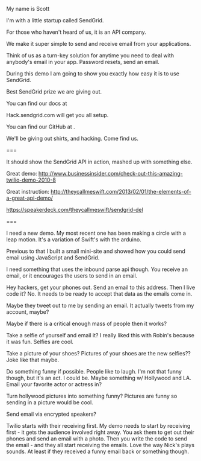My name is Scott

I'm with a little startup called SendGrid.

For those who haven't heard of us, it is an API company.

We make it super simple to send and receive email from your applications.

Think of us as a turn-key solution for anytime you need to deal with anybody's email in your app. Password resets, send an email.

During this demo I am going to show you exactly how easy it is to use SendGrid.




Best SendGrid prize we are giving out. 

You can find our docs at 

Hack.sendgrid.com will get you all setup.

You can find our GitHub at .

We'll be giving out shirts, and hacking. Come find us.



===

It should show the SendGrid API in action, mashed up with something else.

Great demo: http://www.businessinsider.com/check-out-this-amazing-twilio-demo-2010-8

Great instruction: http://theycallmeswift.com/2013/02/01/the-elements-of-a-great-api-demo/

https://speakerdeck.com/theycallmeswift/sendgrid-del


===

I need a new demo. My most recent one has been making a circle with a leap motion. It's a 
variation of Swift's with the arduino. 

Previous to that I built a small mini-site and showed how you could send email using
JavaScript and SendGrid.

I need something that uses the inbound parse api though. You receive an email, or it 
encourages the users to send in an email.

Hey hackers, get your phones out. Send an email to this address. Then I live code it? No. 
It needs to be ready to accept that data as the emails come in.

Maybe they tweet out to me by sending an email. It actually tweets from my account, maybe?

Maybe if there is a critical enough mass of people then it works?

Take a selfie of yourself and email it? I really liked this with Robin's because it was fun.
Selfies are cool. 

Take a picture of your shoes? Pictures of your shoes are the new selfies?? Joke like that maybe.

Do something funny if possible. People like to laugh. I'm not that funny though, but it's an
act. I could be. Maybe something w/ Hollywood and LA. Email your favorite actor or actress in?

Turn hollywood pictures into something funny? Pictures are funny so sending in a picture would be cool.

Send email via encrypted speakers?

Twilio starts with their receiving first. My demo needs to start by receiving first - it gets the audience involved right away. You ask them to get out their phones and send an email with a photo. Then you write the code to send the email - and they all start receiving the emails. Love the way Nick's plays sounds. At least if they received a funny email back or something though. 

 
